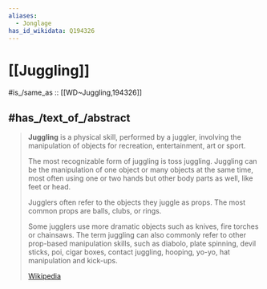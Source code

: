 ```yaml
---
aliases:
  - Jonglage
has_id_wikidata: Q194326
---
```


# [[Juggling]] 

#is_/same_as :: [[WD~Juggling,194326]] 

## #has_/text_of_/abstract 

> **Juggling** is a physical skill, performed by a juggler, 
> involving the manipulation of objects for recreation, entertainment, art or sport. 
> 
> The most recognizable form of juggling is toss juggling. 
> Juggling can be the manipulation of one object or many objects at the same time, 
> most often using one or two hands but other body parts as well, like feet or head. 
> 
> Jugglers often refer to the objects they juggle as props. 
> The most common props are balls, clubs, or rings. 
> 
> Some jugglers use more dramatic objects such as knives, fire torches or chainsaws. 
> The term juggling can also commonly refer to other prop-based manipulation skills, 
> such as diabolo, plate spinning, devil sticks, poi, cigar boxes, contact juggling, hooping, yo-yo, hat manipulation and kick-ups.
>
> [Wikipedia](https://en.wikipedia.org/wiki/Juggling) 

